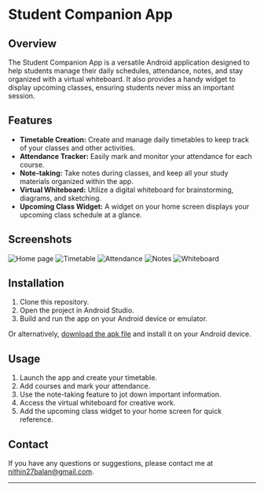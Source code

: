# Student Companion App

## Overview
The Student Companion App is a versatile Android application designed to help students manage their daily schedules, attendance, notes, and stay organized with a virtual whiteboard. It also provides a handy widget to display upcoming classes, ensuring students never miss an important session.

## Features
- **Timetable Creation:** Create and manage daily timetables to keep track of your classes and other activities.
- **Attendance Tracker:** Easily mark and monitor your attendance for each course.
- **Note-taking:** Take notes during classes, and keep all your study materials organized within the app.
- **Virtual Whiteboard:** Utilize a digital whiteboard for brainstorming, diagrams, and sketching.
- **Upcoming Class Widget:** A widget on your home screen displays your upcoming class schedule at a glance.

## Screenshots
![Home page](Screenshots/Screenshot_20230911-135421.png)
![Timetable](Screenshots/Screenshot_20230911-135436.png)
![Attendance](Screenshots/Screenshot_20230911-135502.png)
![Notes](Screenshots/Screenshot_20230911-140209.png)
![Whiteboard](Screenshots/Screenshot_20230911-135923.png)

## Installation
1. Clone this repository.
2. Open the project in Android Studio.
3. Build and run the app on your Android device or emulator.

Or alternatively, [download the apk file](https://github.com/killerninjacat/StudentCompanion/releases/download/v1.0.0/student_companion.apk) and install it on your Android device.

## Usage
1. Launch the app and create your timetable.
2. Add courses and mark your attendance.
3. Use the note-taking feature to jot down important information.
4. Access the virtual whiteboard for creative work.
5. Add the upcoming class widget to your home screen for quick reference.

## Contact
If you have any questions or suggestions, please contact me at [nithin27balan@gmail.com](mailto:nithin27balan@gmail.com).

---
